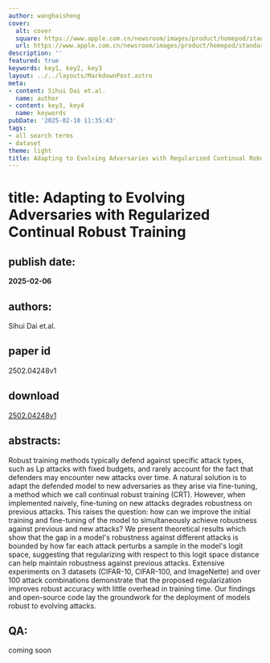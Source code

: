 ```yaml
---
author: wanghaisheng
cover:
  alt: cover
  square: https://www.apple.com.cn/newsroom/images/product/homepod/standard/Apple-HomePod-hero-230118_big.jpg.large_2x.jpg
  url: https://www.apple.com.cn/newsroom/images/product/homepod/standard/Apple-HomePod-hero-230118_big.jpg.large_2x.jpg
description: ''
featured: true
keywords: key1, key2, key3
layout: ../../layouts/MarkdownPost.astro
meta:
- content: Sihui Dai et.al.
  name: author
- content: key3, key4
  name: keywords
pubDate: '2025-02-10 11:35:43'
tags:
- all search terms
- dataset
theme: light
title: Adapting to Evolving Adversaries with Regularized Continual Robust Training
---
```


# title: Adapting to Evolving Adversaries with Regularized Continual Robust Training 
## publish date: 
**2025-02-06** 
## authors: 
  Sihui Dai et.al. 
## paper id
2502.04248v1
## download
[2502.04248v1](http://arxiv.org/abs/2502.04248v1)
## abstracts:
Robust training methods typically defend against specific attack types, such as Lp attacks with fixed budgets, and rarely account for the fact that defenders may encounter new attacks over time. A natural solution is to adapt the defended model to new adversaries as they arise via fine-tuning, a method which we call continual robust training (CRT). However, when implemented naively, fine-tuning on new attacks degrades robustness on previous attacks. This raises the question: how can we improve the initial training and fine-tuning of the model to simultaneously achieve robustness against previous and new attacks? We present theoretical results which show that the gap in a model's robustness against different attacks is bounded by how far each attack perturbs a sample in the model's logit space, suggesting that regularizing with respect to this logit space distance can help maintain robustness against previous attacks. Extensive experiments on 3 datasets (CIFAR-10, CIFAR-100, and ImageNette) and over 100 attack combinations demonstrate that the proposed regularization improves robust accuracy with little overhead in training time. Our findings and open-source code lay the groundwork for the deployment of models robust to evolving attacks.
## QA:
coming soon
